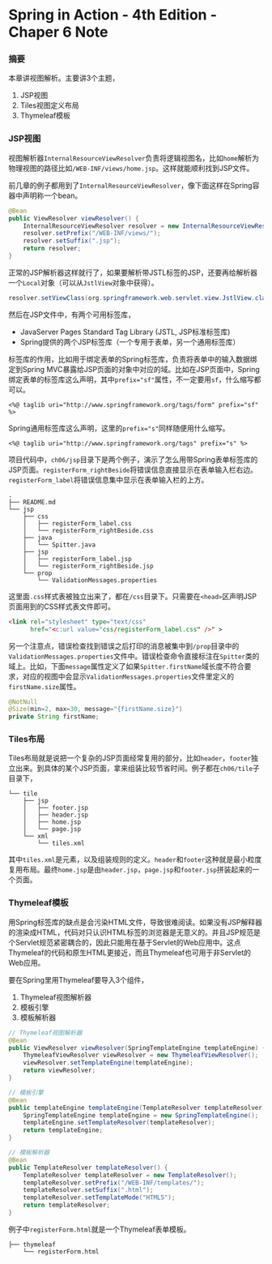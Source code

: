 # Spring in Action - 4th Edition - Chaper 6 Note

### 摘要
本章讲视图解析。主要讲3个主题，
1. JSP视图
2. Tiles视图定义布局
3. Thymeleaf模板

### JSP视图
视图解析器`InternalResourceViewResolver`负责将逻辑视图名，比如`home`解析为物理视图的路径比如`/WEB-INF/views/home.jsp`。这样就能顺利找到JSP文件。

前几章的例子都用到了`InternalResourceViewResolver`，像下面这样在Spring容器中声明称一个bean。
```java
@Bean
public ViewResolver viewResolver() {
    InternalResourceViewResolver resolver = new InternalResourceViewResolver();    
    resolver.setPrefix("/WEB-INF/views/");
    resolver.setSuffix(".jsp");
    return resolver;
}
```
正常的JSP解析器这样就行了，如果要解析带JSTL标签的JSP，还要再给解析器一个`Local`对象（可以从`JstlView`对象中获得）。
```java
resolver.setViewClass(org.springframework.web.servlet.view.JstlView.class);
```

然后在JSP文件中，有两个可用标签库，
* JavaServer Pages Standard Tag Library (JSTL, JSP标准标签库)
* Spring提供的两个JSP标签库（一个专用于表单，另一个通用标签库）

标签库的作用，比如用于绑定表单的Spring标签库，负责将表单中的输入数据绑定到Spring MVC暴露给JSP页面的对象中对应的域。比如在JSP页面中，Spring绑定表单的标签库这么声明，其中`prefix="sf"`属性，不一定要用`sf`，什么缩写都可以。
```
<%@ taglib uri="http://www.springframework.org/tags/form" prefix="sf" %>
```
Spring通用标签库这么声明，这里的`prefix="s"`同样随便用什么缩写。
```
<%@ taglib uri="http://www.springframework.org/tags" prefix="s" %>
```

项目代码中，`ch06/jsp`目录下是两个例子，演示了怎么用带Spring表单标签库的JSP页面。`registerForm_rightBeside`将错误信息直接显示在表单输入栏右边。`registerForm_label`将错误信息集中显示在表单输入栏的上方。
```
.
├── README.md
└── jsp
    ├── css
    │   ├── registerForm_label.css
    │   └── registerForm_rightBeside.css
    ├── java
    │   └── Spitter.java
    ├── jsp
    │   ├── registerForm_label.jsp
    │   └── registerForm_rightBeside.jsp
    └── prop
        └── ValidationMessages.properties
```
这里面`.css`样式表被独立出来了，都在`/css`目录下。只需要在`<head>`区声明JSP页面用到的CSS样式表文件即可。
```html
<link rel="stylesheet" type="text/css"
      href="<c:url value="css/registerForm_label.css" />" >
```

另一个注意点，错误检查找到错误之后打印的消息被集中到`/prop`目录中的`ValidationMessages.properties`文件中。错误检查命令直接标注在`Spitter`类的域上。比如，下面`message`属性定义了如果`Spitter.firstName`域长度不符合要求，对应的视图中会显示`ValidationMessages.properties`文件里定义的`firstName.size`属性。
```java
@NotNull
@Size(min=2, max=30, message="{firstName.size}")
private String firstName;
```

### Tiles布局
Tiles布局就是说把一个复杂的JSP页面经常复用的部分，比如`header`，`footer`独立出来。到具体的某个JSP页面，拿来组装比较节省时间。例子都在`ch06/tile`子目录下，
```
└── tile
    ├── jsp
    │   ├── footer.jsp
    │   ├── header.jsp
    │   ├── home.jsp
    │   └── page.jsp
    └── xml
        └── tiles.xml
```
其中`tiles.xml`是元素，以及组装规则的定义。`header`和`footer`这种就是最小粒度复用布局。最终`home.jsp`是由`header.jsp`，`page.jsp`和`footer.jsp`拼装起来的一个页面。

### Thymeleaf模板
用Spring标签库的缺点是会污染HTML文件，导致很难阅读。如果没有JSP解释器的渲染成HTML，代码对只认识HTML标签的浏览器是无意义的。并且JSP规范是个Servlet规范紧密耦合的，因此只能用在基于Servlet的Web应用中。这点Thymeleaf的代码和原生HTML更接近，而且Thymeleaf也可用于非Servlet的Web应用。

要在Spring里用Thymeleaf要导入3个组件，
1. Thymeleaf视图解析器
2. 模板引擎
3. 模板解析器

```java
// Thymeleaf视图解析器
@Bean
public ViewResolver viewResolver(SpringTemplateEngine templateEngine) {
    ThymeleafViewResolver viewResolver = new ThymeleafViewResolver();
    viewResolver.setTemplateEngine(templateEngine);
    return viewResolver;
}

// 模板引擎
@Bean
public templateEngine templateEngine(TemplateResolver templateResolver) {
    SpringTemplateEngine templateEngine = new SpringTemplateEngine();
    templateEngine.setTemplateResolver(templateResolver);
    return templateEngine;
}

// 模板解析器
@Bean
public TemplateResolver templateResolver() {
    TemplateResolver templateResolver = new TemplateResolver();
    templateResolver.setPrefix("/WEB-INF/templates/");
    templateResolver.setSuffix(".html");
    templateResolver.setTemplateMode("HTML5");
    return templateResolver;
}
```

例子中`registerForm.html`就是一个Thymeleaf表单模板。
```
├── thymeleaf
    └── registerForm.html
```
